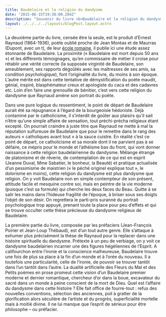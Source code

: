 ```yaml
---
title: Baudelaire et la religion du dandysme
date: "2015-06-15T19:38:00.284Z"
description: "Souvenir du livre <b>Baudelaire et la religion du dandysme</b> d'Ernest Raynaud"
layout: ./../../../layouts/blogPost.layout.astro
--- 
```


La deuxième partie du livre, censée être la seule, est le produit d’Ernest Raynaud (1864-1936), poète oublié proche de Jean Moréas et de Maurras (Dupont, avec un t), de leur [école romaine](http://fr.wikipedia.org/wiki/%C3%89cole_romane), il publie ici une étude assez étonnante de Baudelaire. La proximité (« Baudelaire est mort depuis 50 ans ») et les différents témoignages, qu’en commissaire de métier il croise pour rétablir une vérité correcte (la supposée virginité de Baudelaire, son ameublement, ses rapports dégoûtés avec les maîtresses de ses amis, sa condition psychologique), font l’originalité du livre, du moins à son époque. L’autre mérite est dans cette tentative de démystification du poète maudit, génial, inspiré, blasphémateur creux et apologiste du caca et des cadavres etc. Loin d’en faire une grenouille de bénitier, c’est vers cette religion du dandysme que Raynaud amène son portrait du poète.

Dans une pure logique du ressentiment, le point de départ de Baudelaire aurait été sa répugnance à l’égard de la bourgeoisie hédoniste. Déjà contaminé par le catholicisme, il s’interdit de goûter aux plaisirs qu’il sait n’être qu’une simple affaire de sensation, tout préchi-précha religieux étant excepté. On pourrait craindre à juste titre que Raynaud ne mette à mal la réputation sulfureuse de Baudelaire que pour le remettre dans le rang des auteurs « catholiques avant tout » à la sauce cuistre. En réalité c’est ce point de départ, ce catholicisme et sa morale dont il ne parvient pas à se défaire, ce mépris pour le monde et l’athéisme bas du front, qui vont donner naissance à cette religion baudelairienne du dandysme. Mélange étrange de platonisme et de rêverie, de contemplation de ce qui est en esprit (Jeanne Duval, Mme Sabatier, le bonheur, la Beauté) et pratique actualisée d’un pessimisme de maistrien (« le péché originel explique tout », le dolorisme en moins), cette religion du dandysme est plus dandysme que religion. On y voit Baudelaire non en simple contempteur de son présent, attitude facile et mesquine contre soi, mais en peintre de la vie moderne (puisque c’est sa formule) qui cherche les deux faces du Beau. Quitte à se salir les mains dans l’hideuse fragilité de l’époque, à briser sous ses doigts l’objet de son désir. On regrettera le parti-pris suranné du portrait psychologique trop appuyé, prenant toute la place pour peu d’effets et qui se trouve occulter cette thèse précieuse du dandysme religieux de Baudelaire.

La première partie du livre, composée par les préfaciers (Jean-François Poirier et Jean-Loup Thébaud), est d’un tout autre genre. Elle s’attaque à exhumer plus précisément la thèse de Raynaud pour la replacer dans une histoire spirituelle du dandysme. Prétexte à un peu de verbiage, on y voit ce dandysme baudelairien incarner une des figures hégéliennes de l’Esprit. A califourchon entre l’ironie et la conscience malheureuse, Baudelaire trouve une fois de plus sa place à la fin d’un monde et à l’orée du nouveau. Il a toutefois une particularité, celle de l’ironie, de pouvoir se trouver tantôt dans l’un tantôt dans l’autre. La dualité artificielle des Fleurs du Mal et des Petits poèmes en prose promeut cette vision d’un Baudelaire premier moderne et dernier romantique, chercheur d’or dans la boue, excavateur du sacré dans un monde à peine conscient de la mort de Dieu. Quel est l’affaire du dandysme dans cette histoire ? Elle fait office de fourre-tout : refus des nouvelles conventions, sélection des anciennes, poil à gratter de la glorification alors séculière de l’artiste et du progrès, superficialité mortelle mais à moitié divine. Il ne lui manque que l’esprit de sérieux pour être philosophe – ou préfacier.

